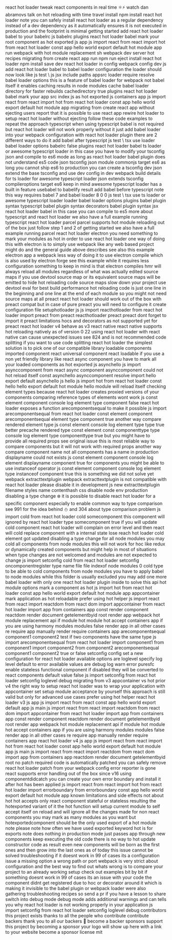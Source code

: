 react hot loader tweak react components in real time ⚛️⚡️ watch dan abramovs talk on hot reloading with time travel install npm install react hot loader note you can safely install react hot loader as a regular dependency instead of a dev dependency as it automatically ensures it is not executed in production and the footprint is minimal getting started add react hot loader babel to your babelrc js babelrc plugins react hot loader babel mark your root component as hot exported js app js import react from react import hot from react hot loader const app hello world export default hot module app run webpack with hot module replacement sh webpack dev server hot recipes migrating from create react app run npm run eject install react hot loader npm install save dev react hot loader in config webpack config dev js add react hot loader babel to babel loader configuration the loader should now look like js test \ js jsx include paths appsrc loader require resolve babel loader options this is a feature of babel loader for webpack not babel itself it enables caching results in node modules cache babel loader directory for faster rebuilds cachedirectory true plugins react hot loader babel mark your app src index js as hot exported js containers app js import react from react import hot from react hot loader const app hello world export default hot module app migrating from create react app without ejecting users report that it is possible to use react app rewire hot loader to setup react hot loader without ejecting follow these code examples to repeat the approach typescript when using typescript babel is not required but react hot loader will not work properly without it just add babel loader into your webpack configuration with react hot loader plugin there are 2 different ways to do it add babel after typescript js test \ tsx use loader babel loader options babelrc false plugins react hot loader babel ts loader or awesome typescript loader in this case you have to modify your tsconfig json and compile to es6 mode as long as react hot loader babel plugin does not understand es5 code json tsconfig json module commonjs target es6 as long you cannot ship es6 to production you can create a tsconfig dev json extend the base tsconfig and use dev config in dev webpack build details for ts loader for awesome typescript loader json extends tsconfig compileroptions target es6 keep in mind awesome typescript loader has a built in feature usebabel to babelify result add babel before typescript note this way requires babel 7 and babel loader 8 0 0 js test \ tsx use ts loader or awesome typescript loader loader babel loader options plugins babel plugin syntax typescript babel plugin syntax decorators babel plugin syntax jsx react hot loader babel in this case you can compile to es5 more about typescript and react hot loader we also have a full example running typescript react hot loader parcel parcel supports hot module reloading out of the box just follow step 1 and 2 of getting started we also have a full example running parcel react hot loader electron you need something to mark your modules as hot in order to use react hot loader one way of doing this with electron is to simply use webpack like any web based project might do and the general guide above describes see also this example electron app a webpack less way of doing it to use electron compile which is also used by electron forge see this example while it requires less configuration something to keep in mind is that electron compiles hmr will always reload all modules regardless of what was actually edited source maps if you use devtool source map or its equivalent source maps will be emitted to hide hot reloading code source maps slow down your project use devtool eval for best build performance hot reloading code is just one line in the beginning and one line at the end of each module so you might not need source maps at all preact react hot loader should work out of the box with preact compat but in case of pure preact you will need to configure it create configuration file setuphotloader js js import reacthotloader from react hot loader import preact from preact reacthotloader preact preact dont forget to import it preact limitations hocs and decorators as not supported yet for preact react hot loader v4 behave as v3 react native react native supports hot reloading natively as of version 0 22 using react hot loader with react native can cause unexpected issues see 824 and is not recommended code splitting if you want to use code splitting react hot loader the simplest solution is to pick one of our compatible library loadable components imported component react universal component react loadable if you use a non yet friendly library like react async component you have to mark all your loaded components as hot exported js asynchello js import asynccomponent from react async component asynccomponent could not hot reload itself const asynchello asynccomponent resolve import hello export default asynchello js hello js import hot from react hot loader const hello hello export default hot module hello module will reload itself checking element types because react hot loader creates proxied versions of your components comparing reference types of elements wont work js const element component console log element type component false react hot loader exposes a function arecomponentsequal to make it possible js import arecomponentsequal from react hot loader const element component arecomponentsequal element type component true another way compare rendered element type js const element console log element type type true better precache rendered type const element const componenttype type console log element type componenttype true but you might have to provide all required props see original issue this is most reliable way to compare components but it will not work with required props another way compare component name not all components has a name in production displayname could not exists js const element component console log element displayname component true for components you might be able to use instanceof operator js const element component console log element type instanceof component true this is something we did not solve yet webpack extracttextplugin webpack extracttextplugin is not compatible with react hot loader please disable it in development js new extracttextplugin filename styles name contenthash css disable node env production disabling a type change ❄️ it is possible to disable react hot loader for a specific component especially to enable common way to type comparison see 991 for the idea behind ⛄️ and 304 about type comparison problem js import cold from react hot loader cold somecomponent this component will ignored by react hot loader type somecomponent true if you will update cold component react hot loader will complain on error level and then react will cold replace component with a internal state lose reach hot loader cold element got updated disabling a type change for all node modules you may cold all components from node modules this will not work for hoc like redux or dynamically created components but might help in most of situations when type changes are not welcomed and modules are not expected to change js import setconfig cold from react hot loader setconfig oncomponentregister type name file file indexof node modules 0 cold type to be able to cold components from node modules you have to apply babel to node modules while this folder is usually excluded you may add one more babel loader with only one react hot loader plugin inside to solve this api hot module options mark a component as hot js import hot from react hot loader const app hello world export default hot module app appcontainer mark application as hot reloadable prefer using hot helper js import react from react import reactdom from react dom import appcontainer from react hot loader import app from containers app const render component reactdom render document getelementbyid root render app webpack hot module replacement api if module hot module hot accept containers app if you are using harmony modules modules false render app in all other cases re require app manually render require containers app arecomponentsequal component1 component2 test if two components have the same type js import arecomponentsequal from react hot loader import component1 from component1 import component2 from component2 arecomponentsequal component1 component2 true or false setconfig config set a new configuration for react hot loader available options are loglevel specify log level default to error available values are debug log warn error puresfc enable stateless functional component if disabled they will be converted to react components default value false js import setconfig from react hot loader setconfig loglevel debug migrating from v3 appcontainer vs hot prior v4 the right way to setup react hot loader was to wrap your application with appcontainer set setup module acceptance by yourself this approach is still valid but only for advanced use cases prefer using hot helper react hot loader v3 js app js import react from react const app hello world export default app js main js import react from react import reactdom from react dom import appcontainer from react hot loader import app from containers app const render component reactdom render document getelementbyid root render app webpack hot module replacement api if module hot module hot accept containers app if you are using harmony modules modules false render app in all other cases re require app manually render require containers app react hot loader v4 js app js import react from react import hot from react hot loader const app hello world export default hot module app js main js import react from react import reactdom from react dom import app from containers app reactdom render document getelementbyid root no patch required code is automatically patched you can safely remove react hot loader patch from your webpack config error reporter is gone react supports error handling out of the box since v16 using componentdidcatch you can create your own error boundary and install it after hot has been applied js import react from react import hot from react hot loader import errorboundary from errorboundary const app hello world export default hot module app known limitations and side effects not about hot hot accepts only react component stateful or stateless resulting the hotexported variant of it the hot function will setup current module to self accept itself on reload and will ignore all the changes made for non react components you may mark as many modules as you want but hotexportedcomponent should be the only used export of a hot module note please note how often we have used exported keyword hot is for exports note does nothing in production mode just passes app through new components keep executing the old code there is no way to hot update constructor code as result even new components will be born as the first ones and then grow into the last ones as of today this issue cannot be solved troubleshooting if it doesnt work in 99 of cases its a configuration issue a missing option a wrong path or port webpack is very strict about configuration and the best way to find out whats wrong is to compare your project to an already working setup check out examples bit by bit if something doesnt work in 99 of cases its an issue with your code the component didnt get registered due to hoc or decorator around it which is making it invisible to the babel plugin or webpack loader were also gathering troubleshooting recipes so send a pr if you have a lesson to share switch into debug mode debug mode adds additional warnings and can tells you why react hot loader is not working properly in your application js import setconfig from react hot loader setconfig loglevel debug contributors this project exists thanks to all the people who contribute contribute backers thank you to all our backers 🙏 become a backer sponsors support this project by becoming a sponsor your logo will show up here with a link to your website become a sponsor license mit